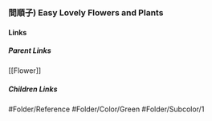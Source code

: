 ### 間順子) Easy Lovely Flowers and Plants
#### Links
##### Parent Links
[[Flower]]
##### Children Links
#Folder/Reference
#Folder/Color/Green
#Folder/Subcolor/1
